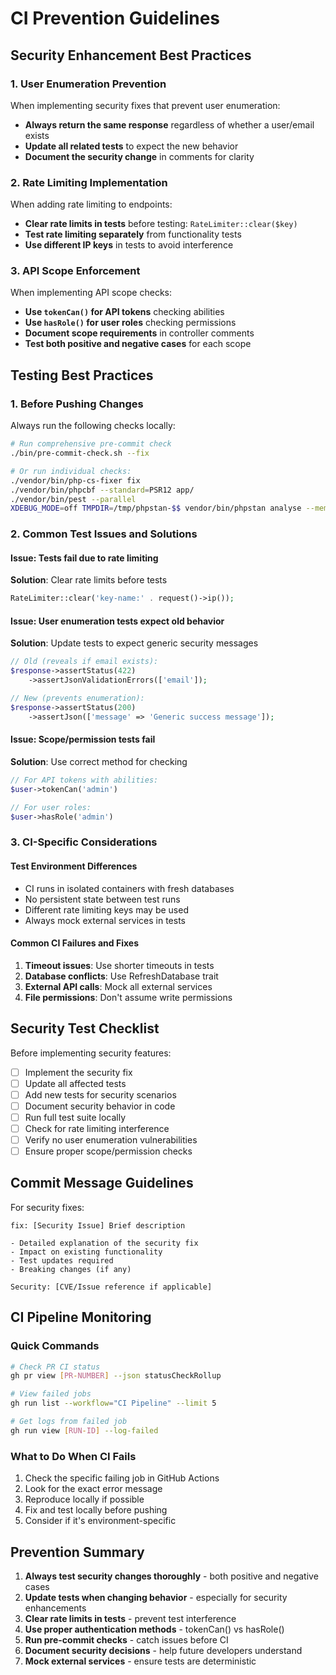 # CI Prevention Guidelines

## Security Enhancement Best Practices

### 1. User Enumeration Prevention
When implementing security fixes that prevent user enumeration:
- **Always return the same response** regardless of whether a user/email exists
- **Update all related tests** to expect the new behavior
- **Document the security change** in comments for clarity

### 2. Rate Limiting Implementation
When adding rate limiting to endpoints:
- **Clear rate limits in tests** before testing: `RateLimiter::clear($key)`
- **Test rate limiting separately** from functionality tests
- **Use different IP keys** in tests to avoid interference

### 3. API Scope Enforcement
When implementing API scope checks:
- **Use `tokenCan()` for API tokens** checking abilities
- **Use `hasRole()` for user roles** checking permissions
- **Document scope requirements** in controller comments
- **Test both positive and negative cases** for each scope

## Testing Best Practices

### 1. Before Pushing Changes
Always run the following checks locally:
```bash
# Run comprehensive pre-commit check
./bin/pre-commit-check.sh --fix

# Or run individual checks:
./vendor/bin/php-cs-fixer fix
./vendor/bin/phpcbf --standard=PSR12 app/
./vendor/bin/pest --parallel
XDEBUG_MODE=off TMPDIR=/tmp/phpstan-$$ vendor/bin/phpstan analyse --memory-limit=2G
```

### 2. Common Test Issues and Solutions

#### Issue: Tests fail due to rate limiting
**Solution**: Clear rate limits before tests
```php
RateLimiter::clear('key-name:' . request()->ip());
```

#### Issue: User enumeration tests expect old behavior
**Solution**: Update tests to expect generic security messages
```php
// Old (reveals if email exists):
$response->assertStatus(422)
    ->assertJsonValidationErrors(['email']);

// New (prevents enumeration):
$response->assertStatus(200)
    ->assertJson(['message' => 'Generic success message']);
```

#### Issue: Scope/permission tests fail
**Solution**: Use correct method for checking
```php
// For API tokens with abilities:
$user->tokenCan('admin')

// For user roles:
$user->hasRole('admin')
```

### 3. CI-Specific Considerations

#### Test Environment Differences
- CI runs in isolated containers with fresh databases
- No persistent state between test runs
- Different rate limiting keys may be used
- Always mock external services in tests

#### Common CI Failures and Fixes
1. **Timeout issues**: Use shorter timeouts in tests
2. **Database conflicts**: Use RefreshDatabase trait
3. **External API calls**: Mock all external services
4. **File permissions**: Don't assume write permissions

## Security Test Checklist

Before implementing security features:
- [ ] Implement the security fix
- [ ] Update all affected tests
- [ ] Add new tests for security scenarios
- [ ] Document security behavior in code
- [ ] Run full test suite locally
- [ ] Check for rate limiting interference
- [ ] Verify no user enumeration vulnerabilities
- [ ] Ensure proper scope/permission checks

## Commit Message Guidelines

For security fixes:
```
fix: [Security Issue] Brief description

- Detailed explanation of the security fix
- Impact on existing functionality
- Test updates required
- Breaking changes (if any)

Security: [CVE/Issue reference if applicable]
```

## CI Pipeline Monitoring

### Quick Commands
```bash
# Check PR CI status
gh pr view [PR-NUMBER] --json statusCheckRollup

# View failed jobs
gh run list --workflow="CI Pipeline" --limit 5

# Get logs from failed job
gh run view [RUN-ID] --log-failed
```

### What to Do When CI Fails
1. Check the specific failing job in GitHub Actions
2. Look for the exact error message
3. Reproduce locally if possible
4. Fix and test locally before pushing
5. Consider if it's environment-specific

## Prevention Summary

1. **Always test security changes thoroughly** - both positive and negative cases
2. **Update tests when changing behavior** - especially for security enhancements
3. **Clear rate limits in tests** - prevent test interference
4. **Use proper authentication methods** - tokenCan() vs hasRole()
5. **Run pre-commit checks** - catch issues before CI
6. **Document security decisions** - help future developers understand
7. **Mock external services** - ensure tests are deterministic
